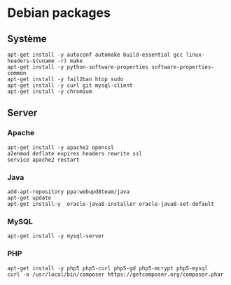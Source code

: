 # Debian packages

## Système

```
apt-get install -y autoconf automake build-essential gcc linux-headers-$(uname -r) make
apt-get install -y python-software-properties software-properties-common
apt-get install -y fail2ban htop sudo
apt-get install -y curl git mysql-client
apt-get install -y chromium
```

## Server

### Apache

```
apt-get install -y apache2 openssl
a2enmod deflate expires headers rewrite ssl
service apache2 restart
```

### Java

```
add-apt-repository ppa:webupd8team/java
apt-get update
apt-get install-y  oracle-java8-installer oracle-java8-set-default
```

### MySQL

```
apt-get install -y mysql-server
```

### PHP

```
apt-get install -y php5 php5-curl php5-gd php5-mcrypt php5-mysql
curl -o /usr/local/bin/composer https://getcomposer.org/composer.phar
```

